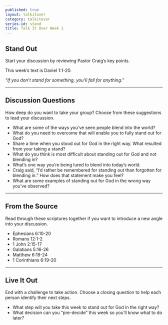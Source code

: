 ```yaml
---
published: true
layout: talkitover
category: talkitover
series-id: stand
title: Talk It Over Week 1
---
```


## Stand Out
<p class="lead">Start your discussion by reviewing Pastor Craig’s key points.</p>

This week’s text is Daniel 1:1-20.

_“If you don’t stand for something, you’ll fall for anything.”_

* * *

## Discussion Questions
<p class="lead">How deep do you want to take your group? Choose from these suggestions to lead your discussion.</p>

* What are some of the ways you’ve seen people blend into the world?
* What do you need to overcome that will enable you to fully stand out for God?
* Share a time when you stood out for God in the right way. What resulted from your taking a stand?
* What do you think is most difficult about standing out for God and not blending in?
* What’s one way you’re being lured to blend into today’s world.
* Craig said, “I’d rather be remembered for standing out than forgotten for blending in.” How does that statement make you feel?
* What are some examples of standing out for God in the wrong way you’ve observed?

* * *

## From the Source
<p class="lead">Read through these scriptures together if you want to introduce a new angle into your discussion.</p>

* Ephesians 6:10-20
* Romans 12:1-2
* 1 John 2:15-17
* Galatians 5:16-26
* Matthew 6:19-24
* 1 Corinthians 6:19-20

* * *

## Live It Out
<p class="lead">End with a challenge to take action. Choose a closing question to help each person identify their next steps.</p>

* What step will you take this week to stand out for God in the right way?
* What decision can you “pre-decide” this week so you’ll know what to do later?
